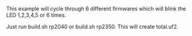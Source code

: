 This example will cycle through 6 different firmwares which will blink the LED 1,2,3,4,5 or 6 times.

Just run build.sh rp2040 or build.sh rp2350. This will create total.uf2.
